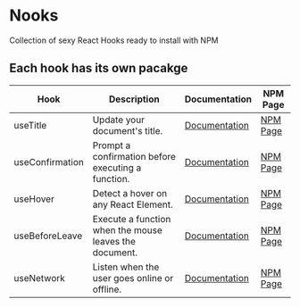 # Nooks

Collection of sexy React Hooks ready to install with NPM

## Each hook has its own pacakge

| Hook            | Description                                            | Documentation                                                                    | NPM Page                                                          |
| --------------- | ------------------------------------------------------ | -------------------------------------------------------------------------------- | ----------------------------------------------------------------- |
| useTitle        | Update your document's title.                          | [Documentation](https://github.com/nomadcoders/nooks/tree/master/useTitle)       | [NPM Page](https://www.npmjs.com/package/@nooks/use-title)        |
| useConfirmation | Prompt a confirmation before executing a function.     | [Documentation](https://github.com/nomadcoders/nooks/tree/master/useConfirm)     | [NPM Page](https://www.npmjs.com/package/@nooks/use-confirm)      |
| useHover        | Detect a hover on any React Element.                   | [Documentation](https://github.com/nomadcoders/nooks/tree/master/useHover)       | [NPM Page](https://www.npmjs.com/package/@nooks/use-hover)        |
| useBeforeLeave  | Execute a function when the mouse leaves the document. | [Documentation](https://github.com/nomadcoders/nooks/tree/master/useBeforeLeave) | [NPM Page](https://www.npmjs.com/package/@nooks/use-before-leave) |
| useNetwork      | Listen when the user goes online or offline.           | [Documentation](https://github.com/nomadcoders/nooks/tree/master/useNetwork)     | [NPM Page](https://www.npmjs.com/package/@nooks/use-network)      |
